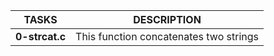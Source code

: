 |**TASKS**		|**DESCRIPTION**						|
|-----------------------|---------------------------------------------------------------|
|**0-strcat.c**		|This function concatenates two strings				|

